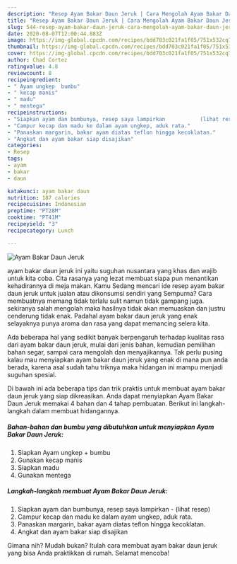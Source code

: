 ```yaml
---
description: "Resep Ayam Bakar Daun Jeruk | Cara Mengolah Ayam Bakar Daun Jeruk Yang Paling Enak"
title: "Resep Ayam Bakar Daun Jeruk | Cara Mengolah Ayam Bakar Daun Jeruk Yang Paling Enak"
slug: 544-resep-ayam-bakar-daun-jeruk-cara-mengolah-ayam-bakar-daun-jeruk-yang-paling-enak
date: 2020-08-07T12:00:44.883Z
image: https://img-global.cpcdn.com/recipes/bdd703c021fa1f05/751x532cq70/ayam-bakar-daun-jeruk-foto-resep-utama.jpg
thumbnail: https://img-global.cpcdn.com/recipes/bdd703c021fa1f05/751x532cq70/ayam-bakar-daun-jeruk-foto-resep-utama.jpg
cover: https://img-global.cpcdn.com/recipes/bdd703c021fa1f05/751x532cq70/ayam-bakar-daun-jeruk-foto-resep-utama.jpg
author: Chad Cortez
ratingvalue: 4.8
reviewcount: 8
recipeingredient:
- " Ayam ungkep  bumbu"
- " kecap manis"
- " madu"
- " mentega"
recipeinstructions:
- "Siapkan ayam dan bumbunya, resep saya lampirkan           (lihat resep)"
- "Campur kecap dan madu ke dalam ayam ungkep, aduk rata."
- "Panaskan margarin, bakar ayam diatas teflon hingga kecoklatan."
- "Angkat dan ayam bakar siap disajikan"
categories:
- Resep
tags:
- ayam
- bakar
- daun

katakunci: ayam bakar daun 
nutrition: 187 calories
recipecuisine: Indonesian
preptime: "PT28M"
cooktime: "PT41M"
recipeyield: "3"
recipecategory: Lunch

---
```



![Ayam Bakar Daun Jeruk](https://img-global.cpcdn.com/recipes/bdd703c021fa1f05/751x532cq70/ayam-bakar-daun-jeruk-foto-resep-utama.jpg)


ayam bakar daun jeruk ini yaitu suguhan nusantara yang khas dan wajib untuk kita coba. Cita rasanya yang lezat membuat siapa pun menantikan kehadirannya di meja makan.
Kamu Sedang mencari ide resep ayam bakar daun jeruk untuk jualan atau dikonsumsi sendiri yang Sempurna? Cara membuatnya memang tidak terlalu sulit namun tidak gampang juga. sekiranya salah mengolah maka hasilnya tidak akan memuaskan dan justru cenderung tidak enak. Padahal ayam bakar daun jeruk yang enak selayaknya punya aroma dan rasa yang dapat memancing selera kita.

Ada beberapa hal yang sedikit banyak berpengaruh terhadap kualitas rasa dari ayam bakar daun jeruk, mulai dari jenis bahan, kemudian pemilihan bahan segar, sampai cara mengolah dan menyajikannya. Tak perlu pusing kalau mau menyiapkan ayam bakar daun jeruk yang enak di mana pun anda berada, karena asal sudah tahu triknya maka hidangan ini mampu menjadi suguhan spesial.




Di bawah ini ada beberapa tips dan trik praktis untuk membuat ayam bakar daun jeruk yang siap dikreasikan. Anda dapat menyiapkan Ayam Bakar Daun Jeruk memakai 4 bahan dan 4 tahap pembuatan. Berikut ini langkah-langkah dalam membuat hidangannya.

<!--inarticleads1-->

##### Bahan-bahan dan bumbu yang dibutuhkan untuk menyiapkan Ayam Bakar Daun Jeruk:

1. Siapkan  Ayam ungkep + bumbu
1. Gunakan  kecap manis
1. Siapkan  madu
1. Gunakan  mentega




<!--inarticleads2-->

##### Langkah-langkah membuat Ayam Bakar Daun Jeruk:

1. Siapkan ayam dan bumbunya, resep saya lampirkan -           (lihat resep)
1. Campur kecap dan madu ke dalam ayam ungkep, aduk rata.
1. Panaskan margarin, bakar ayam diatas teflon hingga kecoklatan.
1. Angkat dan ayam bakar siap disajikan




Gimana nih? Mudah bukan? Itulah cara membuat ayam bakar daun jeruk yang bisa Anda praktikkan di rumah. Selamat mencoba!
